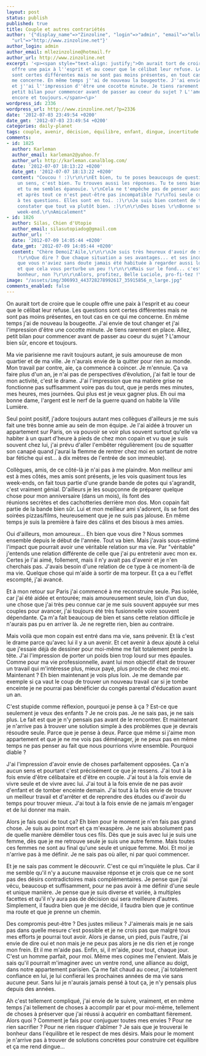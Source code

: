 ```yaml
---
layout: post
status: publish
published: true
title: Couple et autres contrariétés
author: '{"display_name"=>"Zinzoline", "login"=>"admin", "email"=>"mllezinzoline@hotmail.fr",
  "url"=>"http://www.zinzoline.net"}'
author_login: admin
author_email: mllezinzoline@hotmail.fr
author_url: http://www.zinzoline.net
excerpt: '<p><span style="text-align: justify;">On aurait tort de croire que le couple
  offre une paix à l''esprit et au coeur que le célibat leur refuse. Les questions
  sont certes différentes mais ne sont pas moins présentes, en tout cas en ce qui
  me concerne. En même temps j''ai de nouveau la bougeotte. J''ai envie de tout changer
  et j''ai l''impression d''être une cocotte minute. Je tiens rarement en place. Allez,
  petit bilan pour commencer avant de passer au coeur du sujet ? L''amour bien sûr,
  encore et toujours.</span><\p>'
wordpress_id: 2336
wordpress_url: http://www.zinzoline.net/?p=2336
date: '2012-07-03 23:49:54 +0200'
date_gmt: '2012-07-03 23:49:54 +0200'
categories: daily-planet
tags: couple, avenir, décision, équilibre, enfant, dingue, incertitude
comments:
- id: 1825
  author: Karleman
  author_email: karleman2@yahoo.fr
  author_url: http://karleman.canalblog.com/
  date: '2012-07-07 18:13:22 +0200'
  date_gmt: '2012-07-07 18:13:22 +0200'
  content: "Coucou ! :)\r\n\r\nEt bien, tu te poses beaucoups de questions et dans
    un sens, c'est bien. Tu trouves aussi les réponses. Tu te sens bien avec ton amour
    et tu me sembles épanouïe. \r\nCela ne t'empêche pas de penser aussi à ton parcours
    et après tout ce n'est peut-être pas incompatible ?\r\nToi seule connaît les réponses
    à tes questions. Elles sont en toi. :)\r\nJe suis bien content de te lire et de
    constater que tout va plutôt bien. :)\r\n\r\nDes bises \r\nBonne soirée et bon
    week-end.\r\nAmicalement"
- id: 1826
  author: Silas, Chien d'Utopie
  author_email: silasutopiadog@gmail.com
  author_url: ''
  date: '2012-07-09 14:05:44 +0200'
  date_gmt: '2012-07-09 14:05:44 +0200'
  content: "Chère DemoiZ'Aile,\r\n\r\nJe suis très heureux d'avoir de si belles nouvelles
    !\r\nQue dire ? Que chaque situation a ses avantages... et ses inconvénients,
    que vous n'aviez sans doute jamais été habituée à regarder aussi loin devant...
    et que cela vous perturbe un peu !\r\n\r\nMais sur le fond... c'est beaucoup de
    bonheur, non ?\r\n\r\nAlors, profitez, Belle Luciole, pro-fi-tez !\r\n\r\nPensées...\r\nSilas..."
image: "/assets/img/306993_443728278992617_35915856_n_large.jpg"
comments_enabled: false
---
```

On aurait tort de croire que le couple offre une paix à l'esprit et au coeur que le célibat leur refuse. Les questions sont certes différentes mais ne sont pas moins présentes, en tout cas en ce qui me concerne. En même temps j'ai de nouveau la bougeotte. J'ai envie de tout changer et j'ai l'impression d'être une cocotte minute. Je tiens rarement en place. Allez, petit bilan pour commencer avant de passer au coeur du sujet ? L'amour bien sûr, encore et toujours.

Ma vie parisienne me ravit toujours autant, je suis amoureuse de mon quartier et de ma ville. Je n'aurais envie de la quitter pour rien au monde. Mon travail par contre, aie, ça commence à coincer. Je m'ennuie. Ça va faire plus d'un an, je n'ai pas de perspectives d’évolution, j'ai fait le tour de mon activité, c'est le drame. J'ai l'impression que ma matière grise ne fonctionne pas suffisamment voire pas du tout, que je perds mes minutes, mes heures, mes journées. Qui plus est je veux gagner plus. Eh oui ma bonne dame, l'argent est le nerf de la guerre quand on habite la Ville Lumière.

Seul point positif, j'adore toujours autant mes collègues d'ailleurs je me suis fait une très bonne amie au sein de mon équipe. Je l'ai aidée à trouver un appartement sur Paris, on va pouvoir se voir plus souvent surtout qu'elle va habiter à un quart d'heure à pieds de chez mon copain et vu que je suis souvent chez lui, j'ai prévu d'aller l'embêter régulièrement (ou de squatter son canapé quand j'aurai la flemme de rentrer chez moi en sortant de notre bar fétiche qui est... à dix mètres de l'entrée de son immeuble).

Collègues, amis, de ce côté-là je n'ai pas à me plaindre. Mon meilleur ami est à mes côtés, mes amis sont présents, je les vois quasiment tous les week-ends, on fait tous partie d'une grande bande de potes qui s'agrandit, c'est vraiment génial. D'ailleurs je les soupçonne de préparer quelque chose pour mon anniversaire (dans un mois), ils font des réunions secrètes et des cachotteries derrière mon dos. Mon copain fait partie de la bande bien sûr. Lui et mon meilleur ami s'adorent, ils se font des soirées pizzas/films, heureusement que je ne suis pas jalouse. En même temps je suis la première à faire des câlins et des bisous à mes amies.

Oui d'ailleurs, mon amoureux... Eh bien que vous dire ? Nous sommes ensemble depuis le début de l'année. Tout va bien. Mais j'avais sous-estimé l'impact que pourrait avoir une véritable relation sur ma vie. Par "véritable" j'entends une relation différente de celle que j'ai pu entretenir avec mon ex. Certes je l'ai aimé, follement, mais il n'y avait pas d'avenir et je n'en cherchais pas. J'avais besoin d'une relation de ce type à ce moment-là de ma vie. Quelque chose qui m'aide à sortir de ma torpeur. Et ça a eu l'effet escompté, j'ai avancé.

Et à mon retour sur Paris j'ai commencé à me reconstruire seule. Pas isolée, car j'ai été aidée et entourée; mais amoureusement seule, loin d'un duo, une chose que j'ai très peu connue car je me suis souvent appuyée sur mes couples pour avancer, j'ai toujours été très fusionnelle voire souvent dépendante. Ça m'a fait beaucoup de bien et sans cette relation difficile je n'aurais pas pu en arriver là. Je ne regrette rien, bien au contraire.

Mais voilà que mon copain est entré dans ma vie, sans prévenir. Et là c'est le drame parce qu'avec lui il y a un avenir. Et cet avenir à deux ajouté à celui que j'essaie déjà de dessiner pour moi-même me fait totalement perdre la tête. J'ai l'impression de porter un poids bien trop lourd sur mes épaules. Comme pour ma vie professionnelle, avant lui mon objectif était de trouver un travail qui m'intéresse plus, mieux payé, plus proche de chez moi etc. Maintenant ? Eh bien maintenant je vois plus loin. Je me demande par exemple si ça vaut le coup de trouver un nouveau travail car si je tombe enceinte je ne pourrai pas bénéficier du congés parental d'éducation avant un an.

C'est stupide comme réflexion, pourquoi je pense à ça ? Est-ce que seulement je veux des enfants ? Je ne crois pas. Je ne sais pas, je ne sais plus. Le fait est que je n'y pensais pas avant de le rencontrer. Et maintenant je n'arrive pas à trouver une solution simple à des problèmes que je devrais résoudre seule. Parce que je pense à deux. Parce que même si j'aime mon appartement et que je ne me vois pas déménager, je ne peux pas en même temps ne pas penser au fait que nous pourrions vivre ensemble. Pourquoi diable ?

J'ai l'impression d'avoir envie de choses parfaitement opposées. Ça n'a aucun sens et pourtant c'est précisément ce que je ressens. J'ai tout à la fois envie d'être célibataire et d'être en couple. J'ai tout à la fois envie de vivre seule et de vivre avec lui. J'ai tout à la fois envie de ne pas avoir d'enfant et de tomber enceinte demain. J'ai tout à la fois envie de trouver un meilleur travail et d'arrêter et de reprendre des études ou d'avoir du temps pour trouver mieux. J'ai tout à la fois envie de ne jamais m'engager et de lui donner ma main.

Alors je fais quoi de tout ça? Eh bien pour le moment je n'en fais pas grand chose. Je suis au point mort et ça m'exaspère. Je ne sais absolument pas de quelle manière démêler tous ces fils. Dès que je suis avec lui je suis une femme, dès que je me retrouve seule je suis une autre femme. Mais toutes ces femmes ne sont au final qu'une seule et unique femme. Moi. Et moi je n'arrive pas à me définir. Je ne sais pas où aller, ni par quoi commencer.

Et je ne sais pas comment le découvrir. C'est ce qui m'inquiète le plus. Car il me semble qu'il n'y a aucune mauvaise réponse et je crois que ce ne sont pas des désirs contradictoires mais complémentaires. Je pense que j'ai vécu, beaucoup et suffisamment, pour ne pas avoir à me définir d'une seule et unique manière. Je pense que je suis diverse et variée, à multiples facettes et qu'il n'y aura pas de décision qui sera meilleure d'autres. Simplement, il faudra bien que je me décide, il faudra bien que je continue ma route et que je prenne un chemin.

Des compromis peut-être ? Des justes milieux ? J'aimerais mais je ne sais pas dans quelle mesure c'est possible et je ne crois pas que malgré tous mes efforts je pourrai tout avoir. Alors je danse, un pied, puis l'autre, j'ai envie de dire oui et non mais je ne peux pas alors je ne dis rien et je ronge mon frein. Et il me m'aide pas. Enfin, si, il m'aide, pour tout, chaque jour. C'est un homme parfait, pour moi. Même mes copines me l'envient. Mais je sais qu'il pourrait m'imaginer avec un ventre rond, une alliance au doigt, dans notre appartement parisien. Ça me fait chaud au coeur, j'ai totalement confiance en lui, je lui confierai les prochaines années de ma vie sans aucune peur. Sans lui je n'aurais jamais pensé à tout ça, je n'y pensais plus depuis des années.

Ah c'est tellement compliqué, j'ai envie de le suivre, vraiment, et en même temps j'ai tellement de choses à accomplir par et pour moi-même, tellement de choses à préserver que j'ai réussi à acquérir en combattant fièrement. Alors quoi ? Comment je fais pour conjuguer toutes mes envies ? Pour ne rien sacrifier ? Pour ne rien risquer d’abîmer ? Je sais que je trouverai le bonheur dans l'équilibre et le respect de mes désirs. Mais pour le moment je n'arrive pas à trouver de solutions concrètes pour construire cet équilibre et ça me rend dingue...
